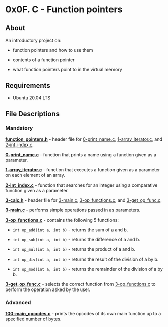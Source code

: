 # 0x0F. C - Function pointers

## About

An introductory project on:

- function pointers and how to use them

- contents of a function pointer

- what function pointers point to in the virtual memory

## Requirements

- Ubuntu 20.04 LTS

## File Descriptions

### Mandatory

**[function_pointers.h](function_pointers.h)** - header file for [0-print_name.c](0-print_name.c), [1-array_iterator.c](1-array_iterator.c), and [2-int_index.c](2-int_index.c).



**[0-print_name.c](0-print_name.c)** - function that prints a name using a function given as a parameter.



**[1-array_iterator.c](1-array_iterator.c)** - function that executes a function given as a parameter on each element of an array.



**[2-int_index.c](2-int_index.c)** - function that searches for an integer using a comparative function given as a parameter.



**[3-calc.h](3-calc.h)** - header file for [3-main.c](3-main.c), [3-op_functions.c](3-op_functions.c), and [3-get_op_func.c](3-get_op_func.c).



**[3-main.c](3-main.c)** - performs simple operations passed in as parameters.



**[3-op_functions.c](3-op_functions.c)** - contains the following 5 functions:

- `int op_add(int a, int b)` - returns the sum of a and b.

- `int op_sub(int a, int b)` - returns the difference of a and b.

- `int op_mul(int a, int b)` - returns the product of a and b.

- `int op_div(int a, int b)` - returns the result of the division of a by b.

- `int op_mod(int a, int b)` - returns the remainder of the division of a by b.



**[3-get_op_func.c](3-get_op_func.c)** - selects the correct function from [3-op_functions.c](3-op_functions.c) to perform the operation asked by the user.



### Advanced

**[100-main_opcodes.c](100-main_opcodes.c)** - prints the opcodes of its own main function up to a specified number of bytes.
